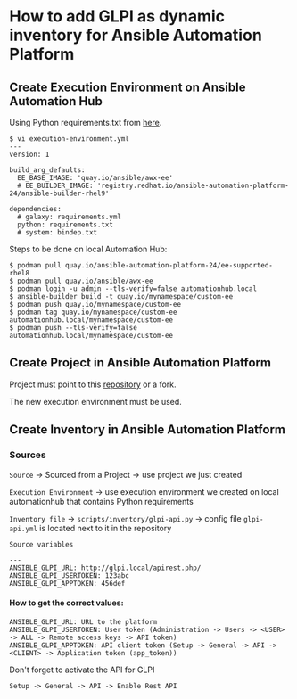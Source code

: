 # How to add GLPI as dynamic inventory for Ansible Automation Platform

## Create Execution Environment on Ansible Automation Hub

Using Python requirements.txt from [here](https://github.com/chornberger-c2c/ansible-collection-glpi/blob/master/requirements.txt).

```
$ vi execution-environment.yml
---
version: 1

build_arg_defaults:
  EE_BASE_IMAGE: 'quay.io/ansible/awx-ee'
  # EE_BUILDER_IMAGE: 'registry.redhat.io/ansible-automation-platform-24/ansible-builder-rhel9'

dependencies:
  # galaxy: requirements.yml
  python: requirements.txt
  # system: bindep.txt
```
Steps to be done on local Automation Hub:
```
$ podman pull quay.io/ansible-automation-platform-24/ee-supported-rhel8
$ podman pull quay.io/ansible/awx-ee
$ podman login -u admin --tls-verify=false automationhub.local
$ ansible-builder build -t quay.io/mynamespace/custom-ee
$ podman push quay.io/mynamespace/custom-ee
$ podman tag quay.io/mynamespace/custom-ee automationhub.local/mynamespace/custom-ee
$ podman push --tls-verify=false automationhub.local/mynamespace/custom-ee
```

## Create Project in Ansible Automation Platform

Project must point to this [repository](https://github.com/chornberger-c2c/ansible-collection-glpi) or a fork.

The new execution environment must be used.

## Create Inventory in Ansible Automation Platform

### Sources
`Source` -> Sourced from a Project -> use project we just created

`Execution Environment` -> use execution environment we created on local automationhub that contains Python requirements

`Inventory file` -> `scripts/inventory/glpi-api.py` -> config file `glpi-api.yml` is located next to it in the repository

`Source variables`
```
---
ANSIBLE_GLPI_URL: http://glpi.local/apirest.php/
ANSIBLE_GLPI_USERTOKEN: 123abc
ANSIBLE_GLPI_APPTOKEN: 456def
```

#### How to get the correct values:
```
ANSIBLE_GLPI_URL: URL to the platform
ANSIBLE_GLPI_USERTOKEN: User token (Administration -> Users -> <USER> -> ALL -> Remote access keys -> API token)
ANSIBLE_GLPI_APPTOKEN: API client token (Setup -> General -> API -> <CLIENT> -> Application token (app_token))
```
Don't forget to activate the API for GLPI
```
Setup -> General -> API -> Enable Rest API
```
